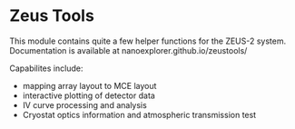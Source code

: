 # Zeus Tools
This module contains quite a few helper functions for the ZEUS-2 system. Documentation is available at nanoexplorer.github.io/zeustools/ 

Capabilites include:
* mapping array layout to MCE layout
* interactive plotting of detector data
* IV curve processing and analysis
* Cryostat optics information and atmospheric transmission
test
